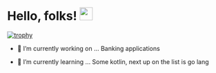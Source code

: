 # Hello, folks! <img src="https://raw.githubusercontent.com/MartinHeinz/MartinHeinz/master/wave.gif" width="30px">

[![trophy](https://github-profile-trophy.vercel.app/?username=n0ks&theme=gitdimme&no-bg=true)](https://github.com/ryo-ma/github-profile-trophy)

- 🔭 I’m currently working on ...
  Banking applications
                     
- 🌱 I’m currently learning ...
  Some kotlin, next up on the list is go lang

